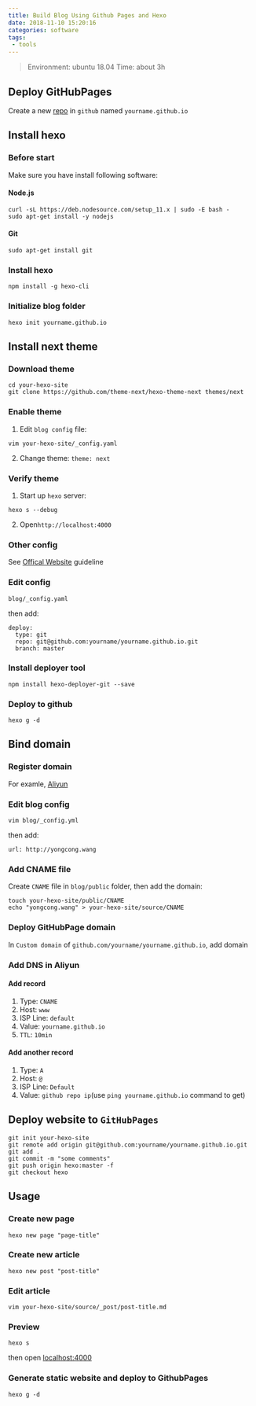 ```yaml
---
title: Build Blog Using Github Pages and Hexo
date: 2018-11-10 15:20:16
categories: software
tags:
 - tools
---
```


> Environment: ubuntu 18.04
> Time: about 3h
<!-- more -->
## Deploy GitHubPages
Create a new [repo](https://github.com/new) in `github` named `yourname.github.io`

## Install hexo
### Before start
Make sure you have install following software:

#### Node.js
```
curl -sL https://deb.nodesource.com/setup_11.x | sudo -E bash -
sudo apt-get install -y nodejs
```

#### Git
```
sudo apt-get install git
```

### Install hexo
```
npm install -g hexo-cli
```

### Initialize blog folder
```
hexo init yourname.github.io
```

## Install next theme
### Download theme
```
cd your-hexo-site
git clone https://github.com/theme-next/hexo-theme-next themes/next
```

### Enable theme
1. Edit `blog config` file: 
```
vim your-hexo-site/_config.yaml
```
2. Change theme: `theme: next`

### Verify theme
1. Start up `hexo` server:
```
hexo s --debug
```
2. Open`http://localhost:4000`

### Other config
See [Offical Website](https://theme-next.iissnan.com/getting-started.html) guideline


### Edit config
```
blog/_config.yaml
```
then add: 
```
deploy:
  type: git
  repo: git@github.com:yourname/yourname.github.io.git
  branch: master
```

### Install deployer tool
```
npm install hexo-deployer-git --save
```

### Deploy to github
```
hexo g -d
```

## Bind domain

### Register domain
For examle, [Aliyun](https://wanwang.aliyun.com/domain/com/?spm=5176.10695662.1158081.1.1d6f4234zC9zRq)

### Edit blog config
```
vim blog/_config.yml
```
then add:
```
url: http://yongcong.wang
```

### Add **CNAME** file
Create `CNAME` file in `blog/public` folder, then add the domain:
```
touch your-hexo-site/public/CNAME
echo "yongcong.wang" > your-hexo-site/source/CNAME
```

### Deploy GitHubPage domain
In `Custom domain` of `github.com/yourname/yourname.github.io`, add domain

### Add DNS in Aliyun
#### Add record
1. Type: `CNAME`
2. Host: `www`
3. ISP Line: `default`
4. Value: `yourname.github.io`
5. `TTL`: `10min`

#### Add another record
1. Type: `A`
2. Host: `@`
3. ISP Line: `Default`
4. Value: `github repo ip`(use `ping yourname.github.io` command to get)

## Deploy website to `GitHubPages`
```
git init your-hexo-site
git remote add origin git@github.com:yourname/yourname.github.io.git
git add .
git commit -m "some comments"
git push origin hexo:master -f
git checkout hexo
```
## Usage
### Create new page
```
hexo new page "page-title" 
```

### Create new article
```
hexo new post "post-title"
```

### Edit article
```
vim your-hexo-site/source/_post/post-title.md
```

### Preview
```
hexo s
```
then open [localhost:4000](localhost:4000)

### Generate static website and deploy to GithubPages

```
hexo g -d
```
